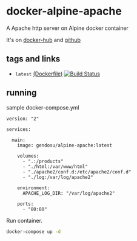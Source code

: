 # docker-alpine-apache

A Apache http server on Alpine docker container

It's on [docker-hub](https://hub.docker.com/r/gendosu/alpine-apache) and [github](https://github.com/gendosu/docker-alpine-apache)

## tags and links

 * `latest` [(Dockerfile)](https://github.com/gendosu/docker-alpine-apache/blob/master/Dockerfile) [![Build Status](https://travis-ci.org/gendosu/docker-alpine-apache.svg?branch=master)](https://travis-ci.org/gendosu/docker-alpine-apache)

## running

sample docker-compose.yml

```
version: "2"

services:

  main:
    image: gendosu/alpine-apache:latest

    volumes:
      - ".:/products"
      - "./html:/var/www/html"
      - "./apache2/conf.d:/etc/apache2/conf.d"
      - "./log:/var/log/apache2"

    environment:
      APACHE_LOG_DIR: "/var/log/apache2"

    ports:
      - "80:80"
```

Run container.

```sh
docker-compose up -d
```
